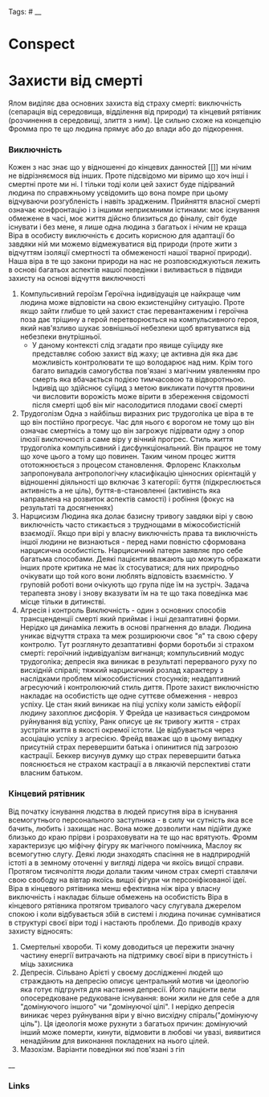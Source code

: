 Tags: #
__
# Conspect

# Захисти від смерті

Ялом виділяє два основних захиста від страху смерті: виключність (сепарація від середовища, відділення від природи) та кінцевий рятівник (розчинення в середовищі, злиття з ним). Це сильно схоже на концепцію Фромма про те що людина прямує або до влади або до підкорення.

### Виключність

Кожен з нас знає що у відношенні до кінцевих данностей [[]] ми нічим не відрізняємося від інших. Проте підсвідомо ми віримо що хоч інші і смертні проте ми ні. І тільки тоді коли цей захист буде підірваний людина по справжньому усвідомить що вона помре при цьому відчуваючи розгубленість і навіть зрадженим.
Прийняття власної смерті означає конфронтацію і з іншими неприємними істинами: моє існування обмежене в часі, моє життя дійсно близиться до фіналу, світ буде існувати і без мене, я лише одна людина з багатьох і нічим не краща
Віра в особисту виключність є досить корисною для адаптації бо завдяки ній ми можемо відмежуватися від природи (проте жити з відчуттям ізоляції смертності та обмеженості нашої тварної природи). Наша віра в те що закони природи на нас не розповсюджуються лежить в основі багатьох аспектів нашої поведінки і виливається в підвиди захисту на основі відчуття виключності

1. Компульсивний героїзм
	Героїчна індивідуація це найкраще чим людина може відповісти на свою екзистенційну ситуацію. Проте якщо зайти глибше то цей захист стає перевантаженим і героїчна поза дає тріщину а герой перетворюється на компульсивного героя, який нав'язливо шукає зовнішньої небезпеки щоб врятуватися від небезпеки внутрішньої.
	- У даному контексті слід згадати про явище суїциду яке представляє собою захист від жаху; це активна дія яка дає можливість контролювати те що володарює над ним. Крім того багато випадків самогубства пов'язані з магічним уявленням про смерть яка вбачається подією тимчасовою та відворотньою. Індивід що здійснює суїцид з метою викликати почуття провини чи висловити ворожість може вірити в збереження свідомості після смерті щоб він міг насолодитися плодами своєї смерті
2. Трудоголізм
	Одна з найбільш виразних рис трудоголіка це віра в те що він постійно прогресує. Час для нього є ворогом не тому що він означає смертнісь а тому що він загрожує підірвати одну з опор ілюзії виключності а саме віру у вічний прогрес. 
	Стиль життя трудоголіка компульсивний і дисфункціональний. Він працює не тому що хоче цього а тому що повинен. Таким чином процес життя ототожнюється з процесом становлення.
	Фрлоренс Клакхольм запропонувала антропологічну класифікацію цінносних орієнтацій у відношенні діяльності що включає 3 категорії: буття (підкреслюється активність а не ціль), буття-в-становленні (активінсть яка направлена на розвиток аспектів самості) і робіння (фокус на результаті та досягненнях)
3. Нарцисизм
	Людина яка долає базисну тривогу завдяки вірі у свою виключність часто стикається з труднощами в міжособистісній взаємодії. Якщо при вірі у власну виключність права та виключність іншої людини не визнаються - перед нами повністю сформована нарцисична особистість.
	Нарцисичний патерн заявляє про себе багатьма способами. Деякі пацієнти вважають що можуть ображати інших проте критика не має їх стосуватися; для них природньо очікувати що той кого вони люблять відповість взаємністю. У груповій роботі вони очікують що група піде їм на зустріч. Задача терапевта знову і знову вказувати їм на те що така поведінка має місце тільки в дитинстві.
4. Агресія і контроль
	Виключність - один з основних способів трансценденції смерті який приймає і інші дезаптативні форми. Нерідко ця динаміка лежить в основі прагнення до влади. Людина уникає відчуття страха та меж розширюючи своє "я" та свою сферу контролю.
Тут розглянуто дезаптативні форми боротьби зі страхом смерті: героїчний індивідуалізм вигнанця; компульсивний модус трудоголіка; депресія яка виникає в результаті перерваного руху по висхідній спіралі; тяжкий нарцисичний розлад характеру з наслідками проблем міжособистісних стосунків; неадаптивний агресуючий і контролюючий стиль диття. Проте захист виключністю накладає на особистість ще одне суттєве обмеження - невроз успіху. Це стан який виникає на піці успіху коли замість ейфорії людину захоплює дисфорія. У Фрейда це називається синдромом руйнування від успіху, Ранк описує це як тривогу життя - страх зустріти життя в якості окремої істоти. Це відбувається через асоціацію успіху з агресією. Фрейд вважає що в цьому випадку присутній страх перевершити батька і опинитися під загрозою кастрації. Беккер висунув думку що страх перевершити батька пояснюється не страхом кастрації а в лякаючій перспективі стати власним батьком.

### Кінцевий рятівник

Від початку існування людства в людей присутня віра в існування всемогутнього персонального заступника - в силу чи сутність яка все бачить, любить і захищає нас. Вона може дозволити нам підійти дуже близько до краю прірви і розраховувати на те що нас врятують. Фромм характеризує цю міфічну фігуру як магічного помічника, Маслоу як всемогутню слугу. 
Деякі люди знаходять спасіння не в надприродній істоті а в земному оточенні у вигляді лідера чи якоїсь вищої справи. Протягом тисячоліття люди долали таким чином страх смерті ставлячи свою свободу на вівтар якоїсь вищої фігури чи персоніфікованої ідеї.
Віра в кінцевого рятівника менш ефективна ніж віра у власну виключність і накладає більше обмежень на особистість
Віра в кінцевого рятівника протягом тривалого часу слугувала джерелом спокою і коли відбувається збій в системі і людина починає сумніватися в структурі своєї віри тоді і настають проблеми. До приводів краху захисту відносять:
1. Смертельні хвороби. Ті кому доводиться це пережити значну частину енергії витрачають на підтримку своєї віри в присутність і міць захисника
2. Депресія. Сільвано Арієті у своєму дослідженні людей що страждають на депресію описує центральний мотив чи ідеологію яка готує підгрунтя для настання депресії. Його пацієнти вели опосередковане редуковане існування: вони жили не для себе а для "домінуючого іншого" чи "домінуючої цілі". І нерідко депресія виникає через руйнування віри у вічно висхідну спіраль("домінуючу ціль"). Ця ідеологія може рухнути з багатьох причин: домінуючий інший може померти, кинути, відмовити в любові чи увазі, виявитися ненадійним для виконання покладених на нього цілей.
3. Мазохізм. Варіанти поведінки які пов'язані з гіп

__
### Links
